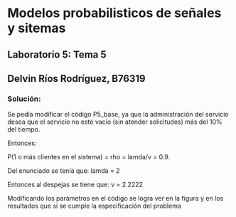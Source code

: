 # Modelos probabilisticos de señales y sitemas
## Laboratorio 5: Tema 5
## Delvin Ríos Rodríguez, B76319

### Solución: 
Se pedía modificar el código P5_base, ya que la administración del servicio desea que el servicio no esté vacío (sin atender solicitudes) más del 10% del tiempo. 

Entonces: 

P(1 o más clientes en el sistema) = rho = lamda/v = 0.9.

Del enunciado se tenía que: lamda = 2

Entonces al despejas se tiene que: v = 2.2222

Modificando los parámetros en el código se logra ver en la figura y en los resultados que si se cumple la especificación del problema
